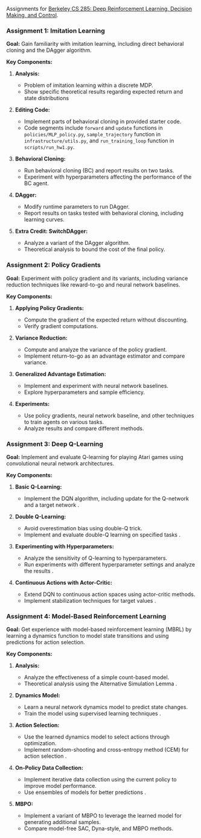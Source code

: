 Assignments for [Berkeley CS 285: Deep Reinforcement Learning, Decision Making, and Control](http://rail.eecs.berkeley.edu/deeprlcourse/).

### Assignment 1: Imitation Learning

**Goal:**
Gain familiarity with imitation learning, including direct behavioral cloning and the DAgger algorithm.

**Key Components:**
1. **Analysis:**
   - Problem of imitation learning within a discrete MDP.
   - Show specific theoretical results regarding expected return and state distributions

2. **Editing Code:**
   - Implement parts of behavioral cloning in provided starter code.
   - Code segments include `forward` and `update` functions in `policies/MLP_policy.py`, `sample_trajectory` function in `infrastructure/utils.py`, and `run_training_loop` function in `scripts/run_hw1.py`.

3. **Behavioral Cloning:**
   - Run behavioral cloning (BC) and report results on two tasks.
   - Experiment with hyperparameters affecting the performance of the BC agent.

4. **DAgger:**
   - Modify runtime parameters to run DAgger.
   - Report results on tasks tested with behavioral cloning, including learning curves.

5. **Extra Credit: SwitchDAgger:**
   - Analyze a variant of the DAgger algorithm.
   - Theoretical analysis to bound the cost of the final policy.

### Assignment 2: Policy Gradients

**Goal:**
Experiment with policy gradient and its variants, including variance reduction techniques like reward-to-go and neural network baselines.

**Key Components:**
1. **Applying Policy Gradients:**
   - Compute the gradient of the expected return without discounting.
   - Verify gradient computations.

2. **Variance Reduction:**
   - Compute and analyze the variance of the policy gradient.
   - Implement return-to-go as an advantage estimator and compare variance.

3. **Generalized Advantage Estimation:**
   - Implement and experiment with neural network baselines.
   - Explore hyperparameters and sample efficiency.

4. **Experiments:**
   - Use policy gradients, neural network baseline, and other techniques to train agents on various tasks.
   - Analyze results and compare different methods.

### Assignment 3: Deep Q-Learning

**Goal:**
Implement and evaluate Q-learning for playing Atari games using convolutional neural network architectures.

**Key Components:**
1. **Basic Q-Learning:**
   - Implement the DQN algorithm, including update for the Q-network and a target network  .

2. **Double Q-Learning:**
   - Avoid overestimation bias using double-Q trick.
   - Implement and evaluate double-Q learning on specified tasks .

3. **Experimenting with Hyperparameters:**
   - Analyze the sensitivity of Q-learning to hyperparameters.
   - Run experiments with different hyperparameter settings and analyze the results .

4. **Continuous Actions with Actor-Critic:**
   - Extend DQN to continuous action spaces using actor-critic methods.
   - Implement stabilization techniques for target values  .

### Assignment 4: Model-Based Reinforcement Learning

**Goal:**
Get experience with model-based reinforcement learning (MBRL) by learning a dynamics function to model state transitions and using predictions for action selection.

**Key Components:**
1. **Analysis:**
   - Analyze the effectiveness of a simple count-based model.
   - Theoretical analysis using the Alternative Simulation Lemma  .

2. **Dynamics Model:**
   - Learn a neural network dynamics model to predict state changes.
   - Train the model using supervised learning techniques  .

3. **Action Selection:**
   - Use the learned dynamics model to select actions through optimization.
   - Implement random-shooting and cross-entropy method (CEM) for action selection  .

4. **On-Policy Data Collection:**
   - Implement iterative data collection using the current policy to improve model performance.
   - Use ensembles of models for better predictions  .

5. **MBPO:**
   - Implement a variant of MBPO to leverage the learned model for generating additional samples.
   - Compare model-free SAC, Dyna-style, and MBPO methods.
